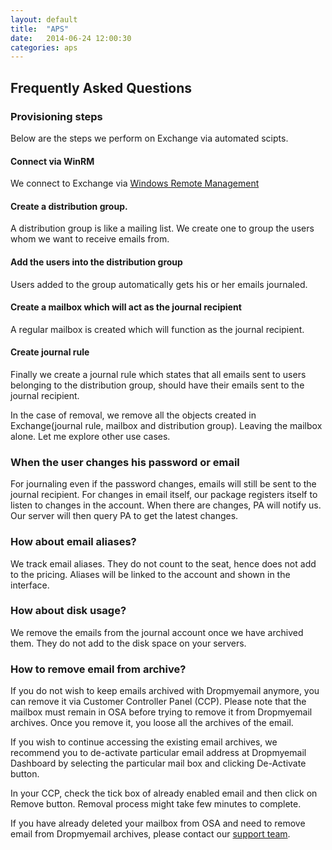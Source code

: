 ```yaml
---
layout: default
title:  "APS"
date:   2014-06-24 12:00:30
categories: aps
---
```


## Frequently Asked Questions

### Provisioning steps

Below are the steps we perform on Exchange via automated scipts.

#### Connect via WinRM

We connect to Exchange via [Windows Remote Management](http://msdn.microsoft.com/en-us/library/aa384426)

#### Create a distribution group.
A distribution group is like a mailing list. We create one to group the users whom we want to receive emails from.

#### Add the users into the distribution group
Users added to the group automatically gets his or her emails journaled.

#### Create a mailbox which will act as the journal recipient
A regular mailbox is created which will function as the journal recipient.

#### Create journal rule
Finally we create a journal rule which states that all emails sent to users belonging to the distribution group, should have their emails sent to the journal recipient.

In the case of removal, we remove all the objects created in Exchange(journal rule, mailbox and distribution group). Leaving the mailbox alone. Let me explore other use cases.

### When the user changes his password or email

For journaling even if the password changes, emails will still be sent to the journal recipient. For changes in email itself, our package registers itself to listen to changes in the account. When there are changes, PA will notify us. Our server will then query PA to get the latest changes.

### How about email aliases?

We track email aliases. They do not count to the seat, hence does not add to the pricing. Aliases will be linked to the account and shown in the interface.

### How about disk usage?

We remove the emails from the journal account once we have archived them. They do not add to the disk space on your servers.

### How to remove email from archive?

If you do not wish to keep emails archived with Dropmyemail anymore, you can remove it via Customer Controller Panel (CCP). Please note that the mailbox must remain in OSA before trying to remove it from Dropmyemail archives. Once you remove it, you loose all the archives of the email.

If you wish to continue accessing the existing email archives, we recommend you to de-activate particular email address at Dropmyemail Dashboard by selecting the particular mail box and clicking De-Activate button.

In your CCP, check the tick box of already enabled email and then click on Remove button. Removal process might take few minutes to complete.

If you have already deleted your mailbox from OSA and need to remove email from Dropmyemail archives, please contact our <a href="mailto:support@dropmyemail.com">support team</a>.